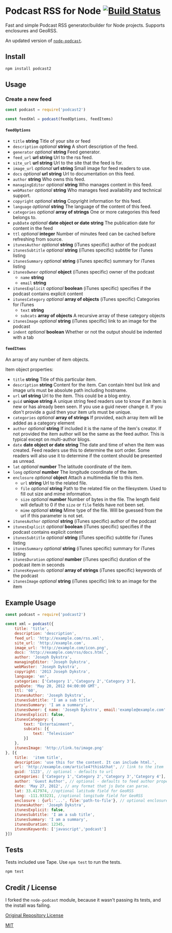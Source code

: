 # Podcast RSS for Node [![Build Status](https://travis-ci.org/ArtskydJ/podcast2.svg?branch=master)](https://travis-ci.org/ArtskydJ/podcast2)

Fast and simple Podcast RSS generator/builder for Node projects. Supports enclosures and GeoRSS.

An updated version of [`node-podcast`](https://github.com/maxnowack/node-podcast).

## Install

```sh
npm install podcast2
```

## Usage

### Create a new feed

```js
const podcast = require('podcast2')

const feedXml = podcast(feedOptions, feedItems)
```

#### `feedOptions`

* `title` **string** Title of your site or feed
* `description` _optional_ **string** A short description of the feed.
* `generator` _optional_  **string** Feed generator.
* `feed_url` **url string** Url to the rss feed.
* `site_url` **url string** Url to the site that the feed is for.
* `image_url` _optional_  **url string** Small image for feed readers to use.
* `docs` _optional_ **url string** Url to documentation on this feed.
* `author` **string** Who owns this feed.
* `managingEditor` _optional_ **string** Who manages content in this feed.
* `webMaster` _optional_ **string** Who manages feed availability and technical support.
* `copyright` _optional_ **string** Copyright information for this feed.
* `language` _optional_ **string**  The language of the content of this feed.
* `categories` _optional_ **array of strings**  One or more categories this feed belongs to.
* `pubDate` _optional_ **date object or date string** The publication date for content in the feed
* `ttl` _optional_ **integer** Number of minutes feed can be cached before refreshing from source.
* `itunesAuthor` _optional_  **string** (iTunes specific) author of the podcast
* `itunesSubtitle` _optional_  **string** (iTunes specific) subtitle for iTunes listing
* `itunesSummary` _optional_  **string** (iTunes specific) summary for iTunes listing
* `itunesOwner` _optional_ **object** (iTunes specific) owner of the podcast
    * `name` **string**
    * `email` **string**
* `itunesExplicit` _optional_ **boolean** (iTunes specific) specifies if the podcast contains explicit content
* `itunesCategory` _optional_ **array of objects** (iTunes specific) Categories for iTunes
    * `text` **string**
    * `subcats` **array of objects** A recursive array of these category objects
* `itunesImage` _optional_ **string** (iTunes specific) link to an image for the podcast
* `indent` _optional_ **boolean** Whether or not the output should be indented with a tab

#### `feedItems`

An array of any number of item objects.

Item object properties:

* `title` **string** Title of this particular item.
* `description` **string** Content for the item.  Can contain html but link and image urls must be absolute path including hostname.
* `url` **url string** Url to the item. This could be a blog entry.
* `guid` **unique string** A unique string feed readers use to know if an item is new or has already been seen.
If you use a guid never change it.  If you don't provide a guid then your item urls must
be unique.
* `categories` _optional_ **array of strings** If provided, each array item will be added as a category element
* `author` _optional_  **string**  If included it is the name of the item's creator.
If not provided the item author will be the same as the feed author.  This is typical
except on multi-author blogs.
* `date` **date object or date string** The date and time of when the item was created.  Feed
readers use this to determine the sort order. Some readers will also use it to determine
if the content should be presented as unread.
* `lat` _optional_ **number** The latitude coordinate of the item.
* `long` _optional_ **number** The longitude coordinate of the item.
* `enclosure` _optional_ **object** Attach a multimedia file to this item.
    * `url` **string** Url to the related file.
    * `file` _optional_ **string** Path to the related file on the filesystem. Used to fill out size and mime
    information.
    * `size` _optional_ **number** Number of bytes in the file. The length field will default to 0 if the
    `size` or `file` fields have not been set.
    * `mime` _optional_ **string** Mime type of the file. Will be guessed from the url if this parameter is
    not set.
* `itunesAuthor` _optional_  **string** (iTunes specific) author of the podcast
* `itunesExplicit` _optional_ **boolean** (iTunes specific) specifies if the podcast contains explicit content
* `itunesSubtitle` _optional_  **string** (iTunes specific) subtitle for iTunes listing
* `itunesSummary` _optional_  **string** (iTunes specific) summary for iTunes listing
* `itunesDuration` _optional_ **number** (iTunes specific) duration of the podcast item in seconds
* `itunesKeywords` _optional_ **array of strings** (iTunes specific) keywords of the podcast
* `itunesImage` _optional_ **string** (iTunes specific) link to an image for the item

## Example Usage

```js
const podcast = require('podcast2')

const xml = podcast({
    title: 'title',
    description: 'description',
    feed_url: 'http://example.com/rss.xml',
    site_url: 'http://example.com',
    image_url: 'http://example.com/icon.png',
    docs: 'http://example.com/rss/docs.html',
    author: 'Joseph Dykstra',
    managingEditor: 'Joseph Dykstra',
    webMaster: 'Joseph Dykstra',
    copyright: '2013 Joseph Dykstra',
    language: 'en',
    categories: ['Category 1','Category 2','Category 3'],
    pubDate: 'May 20, 2012 04:00:00 GMT',
    ttl: '60',
    itunesAuthor: 'Joseph Dykstra',
    itunesSubtitle: 'I am a sub title',
    itunesSummary: 'I am a summary',
    itunesOwner: { name: 'Joseph Dykstra', email:'example@example.com' },
    itunesExplicit: false,
    itunesCategory: {
        text: "Entertainment",
        subcats: [{
            text: "Television"
        }]
    },
    itunesImage: 'http://link.to/image.png'
}, [{
    title:  'item title',
    description: 'use this for the content. It can include html.',
    url: 'http://example.com/article4?this&that', // link to the item
    guid: '1123', // optional - defaults to url
    categories: ['Category 1','Category 2','Category 3','Category 4'], // optional - array of item categories
    author: 'Guest Author', // optional - defaults to feed author property
    date: 'May 27, 2012', // any format that js Date can parse.
    lat: 33.417974, //optional latitude field for GeoRSS
    long: -111.933231, //optional longitude field for GeoRSS
    enclosure : {url:'...', file:'path-to-file'}, // optional enclosure
    itunesAuthor: 'Joseph Dykstra',
    itunesExplicit: false,
    itunesSubtitle: 'I am a sub title',
    itunesSummary: 'I am a summary',
    itunesDuration: 12345,
    itunesKeywords: ['javascript','podcast']
}])

```

## Tests

Tests included use Tape. Use `npm test` to run the tests.

```sh
npm test
```

## Credit / License

I forked the `node-podcast` module, because it wasn't passing its tests, and the install was failing.

[Original Repository License](https://github.com/maxnowack/node-podcast#license)

[MIT](https://choosealicense.com/licenses/mit)
